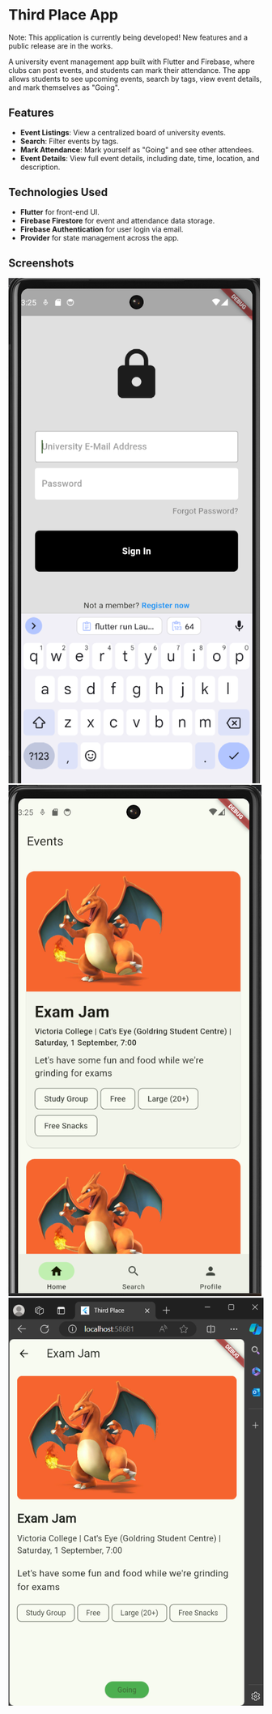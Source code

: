 # Third Place App
Note: This application is currently being developed! New features and a public release are in the works.

A university event management app built with Flutter and Firebase, where clubs can post events, and students can mark their attendance. The app allows students to see upcoming events, search by tags, view event details, and mark themselves as "Going".

## Features
- **Event Listings**: View a centralized board of university events.
- **Search**: Filter events by tags.
- **Mark Attendance**: Mark yourself as "Going" and see other attendees.
- **Event Details**: View full event details, including date, time, location, and description.
  
## Technologies Used
- **Flutter** for front-end UI.
- **Firebase Firestore** for event and attendance data storage.
- **Firebase Authentication** for user login via email.
- **Provider** for state management across the app.

## Screenshots
![Home Screen](log_in_page.png)
![Home Screen](home_page.png)
![Event Details](event_details.png)


